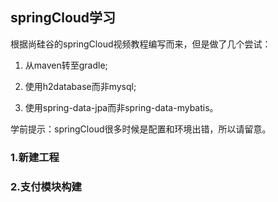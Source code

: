 ## springCloud学习

根据尚硅谷的springCloud视频教程编写而来，但是做了几个尝试：

1. 从maven转至gradle;

2. 使用h2database而非mysql;

3. 使用spring-data-jpa而非spring-data-mybatis。

学前提示：springCloud很多时候是配置和环境出错，所以请留意。

### 1.新建工程

### 2.支付模块构建